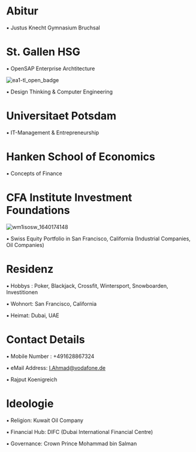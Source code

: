 # Abitur

▪︎ Justus Knecht Gymnasium Bruchsal 

# St. Gallen HSG

▪︎ OpenSAP Enterprise Archtitecture

![ea1-tl_open_badge](https://user-images.githubusercontent.com/95079463/151658291-bc2de3cf-efd4-4f38-bf4a-dde187391570.png)

▪︎ Design Thinking & Computer Engineering

# Universitaet Potsdam 

▪︎ IT-Management & Entrepreneurship

# Hanken School of Economics

▪︎ Concepts of Finance

# CFA Institute Investment Foundations 

![wm1isosw_1640174148](https://user-images.githubusercontent.com/95079463/151157248-4fa7d6fe-7dc8-4cd3-a9e1-3263252d3028.png)

▪︎ Swiss Equity Portfolio in San Francisco,  California (Industrial Companies, Oil Companies)

# Residenz 

▪︎ Hobbys : Poker, Blackjack, Crossfit, Wintersport, Snowboarden, Investitionen 

▪︎ Wohnort: San Francisco, California

▪︎ Heimat: Dubai, UAE 

# Contact Details 

▪︎ Mobile Number : +491628867324

▪︎ eMail Address: I.Ahmad@vodafone.de 

▪︎ Rajput Koenigreich 

# Ideologie

▪︎ Religion: Kuwait Oil Company 

▪︎ Financial Hub: DIFC (Dubai International Financial Centre)

▪︎ Governance: Crown Prince Mohammad bin Salman
